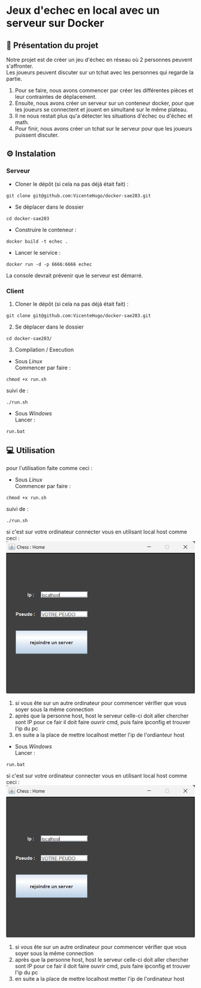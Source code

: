 # Jeux d'echec en local avec un serveur sur Docker

## 📝 Présentation du projet

Notre projet est de créer un jeu d'échec en réseau où 2 personnes peuvent s'affronter.  
Les joueurs peuvent discuter sur un tchat avec les personnes qui regarde la partie.  
1. Pour se faire, nous avons commencer par créer les différentes pièces et leur contraintes de déplacement.
2. Ensuite, nous avons créer un serveur sur un conteneur docker, pour que les joueurs se connectent et jouent en simultané sur le même plateau.
3. Il ne nous restait plus qu'a détecter les situations d'échec ou d'échec et math.
4. Pour finir, nous avons créer un tchat sur le serveur pour que les joueurs puissent discuter.

## ⚙️ Instalation
### Serveur

- Cloner le dépôt (si cela na pas déjà était fait) : 
```shell
git clone git@github.com:VicenteHugo/docker-sae203.git
```

- Se déplacer dans le dossier 
```shell
cd docker-sae203
```

- Construire le conteneur :
```shell
docker build -t echec .
```

- Lancer le service :
```shell
docker run -d -p 6666:6666 echec
```

La console devrait prévenir que le serveur est démarré.

### Client
1. Cloner le dépôt (si cela na pas déjà était fait) : 
```shell
git clone git@github.com:VicenteHugo/docker-sae203.git
```

2. Se déplacer dans le dossier 
```shell
cd docker-sae203/
```

3. Compilation / Execution
- Sous *Linux*  
Commencer par faire :
```shell
chmod +x run.sh
```
suivi de :
```shell
./run.sh
```
- Sous *Windows*  
Lancer :
```shell
run.bat
```

## 💻 Utilisation

pour l'utilisation faite comme ceci :

- Sous *Linux*  
Commencer par faire :
```shell
chmod +x run.sh
```
suivi de :
```shell
./run.sh
```
si c'est sur votre ordinateur connecter vous en utilisant local host comme ceci :  
 ![Texte alternatif](/imageREADME/connectPanel.png "Titre de l'image")
  
1. si vous ête sur un autre ordinateur pour commencer vérifier que vous soyer sous la même connection  
2. après que la personne host, host le serveur celle-ci doit aller chercher sont IP pour ce fair il doit faire ouvrir cmd, puis faire ipconfig et trouver l'ip du pc
3. en suite a la place de mettre localhost metter l'ip de l'ordianteur host


- Sous *Windows*  
Lancer :
```shell
run.bat
```
si c'est sur votre ordinateur connecter vous en utilisant local host comme ceci :  
 ![Texte alternatif](/imageREADME/connectPanel.png "Titre de l'image")
  
1. si vous ête sur un autre ordinateur pour commencer vérifier que vous soyer sous la même connection  
2. après que la personne host, host le serveur celle-ci doit aller chercher sont IP pour ce fair il doit faire ouvrir cmd, puis faire ipconfig et trouver l'ip du pc
3. en suite a la place de mettre localhost metter l'ip de l'ordinateur host
